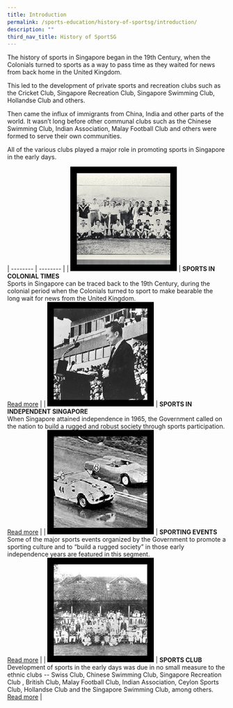 ```yaml
---
title: Introduction
permalink: /sports-education/history-of-sportsg/introduction/
description: ""
third_nav_title: History of SportSG
---
```

The history of sports in Singapore began in the 19th Century, when the Colonials turned to sports as a way to pass time as they waited for news from back home in the United Kingdom. 

This led to the development of private sports and recreation clubs such as the Cricket Club, Singapore Recreation Club, Singapore Swimming Club, Hollandse Club and others. 

Then came the influx of immigrants from China, India and other parts of the world. It wasn’t long before other communal clubs such as the Chinese Swimming Club, Indian Association, Malay Football Club and others were formed to serve their own communities. 

All of the various clubs played a major role in promoting sports in Singapore in the early days.


| -------- | -------- | 
| ![](/images/Sport%20Education/History%20of%20Singapore%20Sports/colonial_black_border.jpg)     | **SPORTS IN COLONIAL TIMES**<br>Sports in Singapore can be traced back to the 19th Century, during the colonial period when the Colonials turned to sport to make bearable the long wait for news from the United Kingdom.<br>[Read more](/sports-education/history-of-sportsg/sports-in-colonial-times/)     |
| ![Sport_in_Independent_Times](/images/Sport%20Education/History%20of%20Singapore%20Sports/Sports%20in%20Independent%20Times/Sport_in_Independent_Times.jpg)    | **SPORTS IN INDEPENDENT SINGAPORE**<br>When Singapore attained independence in 1965, the Government called on the nation to build a rugged and robust society through sports participation.<br>[Read more](/sports-education/history-of-sportsg/sports-in-independent-times/)     |
| ![](/images/Sport%20Education/Sporting%20Events/grand_prix_black_border.jpg)   | **SPORTING EVENTS**<br>Some of the major sports events organized by the Government to promote a sporting culture and to “build a rugged society” in those early independence years are featured in this segment.<br>[Read more](/sports-education/sporting-events/grand-prix/)     |
| ![](/images/Sport%20Education/History%20of%20Singapore%20Sports/SingaporeCricketClub_black_border.jpg)   | **SPORTS CLUB**<br>Development of sports in the early days was due in no small measure to the ethnic clubs -- Swiss Club, Chinese Swimming Club, Singapore Recreation Club , British Club, Malay Football Club, Indian Association, Ceylon Sports Club, Hollandse Club and the Singapore Swimming Club, among others.<br>[Read more](/sports-education/sporting-clubs/chinese-swimming-club/)     |
